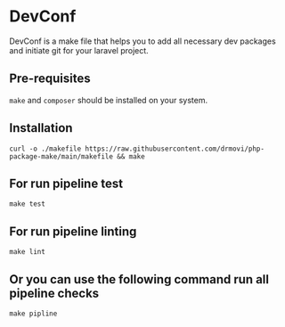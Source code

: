 # DevConf

DevConf is a make file that helps you to add all necessary dev packages and initiate git for your laravel project.


## Pre-requisites
`make` and `composer` should be installed on your system.

## Installation

```
curl -o ./makefile https://raw.githubusercontent.com/drmovi/php-package-make/main/makefile && make
```

## For run pipeline test

```
make test
```

## For run pipeline linting

```
make lint
```

## Or you can use the following command run all pipeline checks

```
make pipline
```
